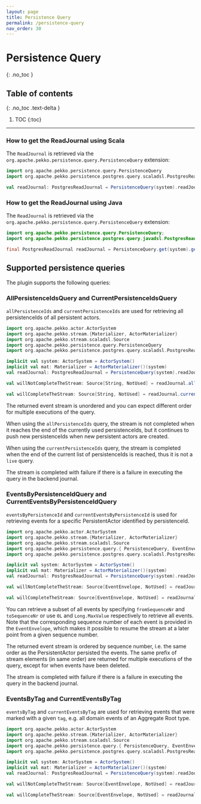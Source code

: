 ```yaml
---
layout: page
title: Persistence Query
permalink: /persistence-query
nav_order: 30
---
```


# Persistence Query
{: .no_toc }

## Table of contents
{: .no_toc .text-delta }

1. TOC
{:toc}

---

### How to get the ReadJournal using Scala

The `ReadJournal` is retrieved via the `org.apache.pekko.persistence.query.PersistenceQuery` extension:

```scala
import org.apache.pekko.persistence.query.PersistenceQuery
import org.apache.pekko.persistence.postgres.query.scaladsl.PostgresReadJournal

val readJournal: PostgresReadJournal = PersistenceQuery(system).readJournalFor[PostgresReadJournal](PostgresReadJournal.Identifier)
```

### How to get the ReadJournal using Java

The `ReadJournal` is retrieved via the `org.apache.pekko.persistence.query.PersistenceQuery` extension:

```java
import org.apache.pekko.persistence.query.PersistenceQuery;
import org.apache.pekko.persistence.postgres.query.javadsl.PostgresReadJournal;

final PostgresReadJournal readJournal = PersistenceQuery.get(system).getReadJournalFor(PostgresReadJournal.class, PostgresReadJournal.Identifier());
```

## Supported persistence queries

The plugin supports the following queries:

### AllPersistenceIdsQuery and CurrentPersistenceIdsQuery

`allPersistenceIds` and `currentPersistenceIds` are used for retrieving all persistenceIds of all persistent actors.

```scala
import org.apache.pekko.actor.ActorSystem
import org.apache.pekko.stream.{Materializer, ActorMaterializer}
import org.apache.pekko.stream.scaladsl.Source
import org.apache.pekko.persistence.query.PersistenceQuery
import org.apache.pekko.persistence.postgres.query.scaladsl.PostgresReadJournal

implicit val system: ActorSystem = ActorSystem()
implicit val mat: Materializer = ActorMaterializer()(system)
val readJournal: PostgresReadJournal = PersistenceQuery(system).readJournalFor[PostgresReadJournal](PostgresReadJournal.Identifier)

val willNotCompleteTheStream: Source[String, NotUsed] = readJournal.allPersistenceIds()

val willCompleteTheStream: Source[String, NotUsed] = readJournal.currentPersistenceIds()
```

The returned event stream is unordered and you can expect different order for multiple executions of the query.

When using the `allPersistenceIds` query, the stream is not completed when it reaches the end of the currently used persistenceIds,
but it continues to push new persistenceIds when new persistent actors are created.

When using the `currentPersistenceIds` query, the stream is completed when the end of the current list of persistenceIds is reached,
thus it is not a `live` query.

The stream is completed with failure if there is a failure in executing the query in the backend journal.

### EventsByPersistenceIdQuery and CurrentEventsByPersistenceIdQuery

`eventsByPersistenceId` and `currentEventsByPersistenceId` is used for retrieving events for
a specific PersistentActor identified by persistenceId.

```scala
import org.apache.pekko.actor.ActorSystem
import org.apache.pekko.stream.{Materializer, ActorMaterializer}
import org.apache.pekko.stream.scaladsl.Source
import org.apache.pekko.persistence.query.{ PersistenceQuery, EventEnvelope }
import org.apache.pekko.persistence.postgres.query.scaladsl.PostgresReadJournal

implicit val system: ActorSystem = ActorSystem()
implicit val mat: Materializer = ActorMaterializer()(system)
val readJournal: PostgresReadJournal = PersistenceQuery(system).readJournalFor[PostgresReadJournal](PostgresReadJournal.Identifier)

val willNotCompleteTheStream: Source[EventEnvelope, NotUsed] = readJournal.eventsByPersistenceId("some-persistence-id", 0L, Long.MaxValue)

val willCompleteTheStream: Source[EventEnvelope, NotUsed] = readJournal.currentEventsByPersistenceId("some-persistence-id", 0L, Long.MaxValue)
```

You can retrieve a subset of all events by specifying `fromSequenceNr` and `toSequenceNr` or use `0L` and `Long.MaxValue` respectively to retrieve all events. Note that the corresponding sequence number of each event is provided in the `EventEnvelope`, which makes it possible to resume the stream at a later point from a given sequence number.

The returned event stream is ordered by sequence number, i.e. the same order as the PersistentActor persisted the events. The same prefix of stream elements (in same order) are returned for multiple executions of the query, except for when events have been deleted.

The stream is completed with failure if there is a failure in executing the query in the backend journal.

### EventsByTag and CurrentEventsByTag

`eventsByTag` and `currentEventsByTag` are used for retrieving events that were marked with a given
`tag`, e.g. all domain events of an Aggregate Root type.

```scala
import org.apache.pekko.actor.ActorSystem
import org.apache.pekko.stream.{Materializer, ActorMaterializer}
import org.apache.pekko.stream.scaladsl.Source
import org.apache.pekko.persistence.query.{ PersistenceQuery, EventEnvelope }
import org.apache.pekko.persistence.postgres.query.scaladsl.PostgresReadJournal

implicit val system: ActorSystem = ActorSystem()
implicit val mat: Materializer = ActorMaterializer()(system)
val readJournal: PostgresReadJournal = PersistenceQuery(system).readJournalFor[PostgresReadJournal](PostgresReadJournal.Identifier)

val willNotCompleteTheStream: Source[EventEnvelope, NotUsed] = readJournal.eventsByTag("apple", 0L)

val willCompleteTheStream: Source[EventEnvelope, NotUsed] = readJournal.currentEventsByTag("apple", 0L)
```
